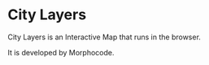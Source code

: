 City Layers
=======

City Layers is an Interactive Map that runs in the browser.

It is developed by Morphocode.

